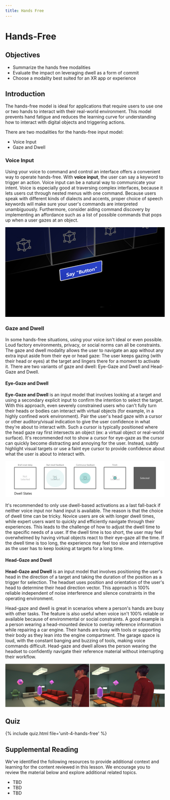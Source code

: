 ```yaml
---
title: Hands Free
---
```


# Hands-Free

## Objectives

- Summarize the hands free modalities
- Evaluate the impact on leveraging dwell as a form of commit
- Choose a modality best suited for an XR app or experience

## Introduction

The hands-free model is ideal for applications that require users to use one or two hands to interact with their real-world environment. This model prevents hand fatigue and reduces the learning curve for understanding how to interact with digital objects and triggering actions.

There are two modalities for the hands-free input model:

- Voice Input
- Gaze and Dwell

### Voice Input

Using your voice to command and control an interface offers a convenient way to operate hands-free. With **voice input**, the user can say a keyword to trigger an action. Voice input can be a natural way to communicate your intent. Voice is especially good at traversing complex interfaces, because it lets users cut through nested menus with one command. Because users speak with different kinds of dialects and accents, proper choice of speech keywords will make sure your user's commands are interpreted unambiguously. Furthermore, consider aiding command discovery by implementing an affordance such as a list of possible commands that pops up when a user gazes at an object.

![An application with voice-directed commands for the user](/assets/img/unit-4/voice-input.jpg)

### Gaze and Dwell

In some hands-free situations, using your voice isn't ideal or even possible. Loud factory environments, privacy, or social norms can all be constraints. The gaze and dwell modality allows the user to navigate an app without any extra input aside from their eye or head gaze: The user keeps gazing (with their head or eyes) at the target and lingers there for a moment to activate it. There are two variants of gaze and dwell: Eye-Gaze and Dwell and Head-Gaze and Dwell.

#### Eye-Gaze and Dwell

**Eye-Gaze and Dwell** is an input model that involves looking at a target and using a secondary explicit input to confirm the intention to select the target. With this approach, even severely constrained users who can't fully turn their heads or bodies can interact with virtual objects (for example, in a highly confined work environment). Pair the user's head gaze with a cursor or other auditory/visual indication to give the user confidence in what they're about to interact with. Such a cursor is typically positioned where the head gaze ray first intersects an object (ex: a virtual object or real-world surface). It's recommended not to show a cursor for eye-gaze as the cursor can quickly become distracting and annoying for the user. Instead, subtly highlight visual targets or use a faint eye cursor to provide confidence about what the user is about to interact with.

![Infographic showing different examples of dwell states](/assets/img/unit-4/eye-gaze-dwell-states.png)

It's recommended to only use dwell-based activations as a last fall-back if neither voice input nor hand input is available. The reason is that the choice of dwell time can be tricky. Novice users are ok with longer dwell times, while expert users want to quickly and efficiently navigate through their experiences. This leads to the challenge of how to adjust the dwell time to the specific needs of a user. If the dwell time is too short, the user may feel overwhelmed by having virtual objects react to their eye-gaze all the time. If the dwell time is too long, the experience may feel too slow and interruptive as the user has to keep looking at targets for a long time.

#### Head-Gaze and Dwell

**Head-Gaze and Dwell** is an input model that involves positioning the user's head in the direction of a target and taking the duration of the position as a trigger for selection. The headset uses position and orientation of the user's head to determine their head direction vector. This approach is 100% reliable independent of noise interference and silence constraints in the operating environment.

Head-gaze and dwell is great in scenarios where a person's hands are busy with other tasks. The feature is also useful when voice isn't 100% reliable or available because of environmental or social constraints. A good example is a person wearing a head-mounted device to overlay reference information while repairing a car engine. Their hands are busy with tools or supporting their body as they lean into the engine compartment. The garage space is loud, with the constant banging and buzzing of tools, making voice commands difficult. Head-gaze and dwell allows the person wearing the headset to confidently navigate their reference material without interrupting their workflow.

![An example of a person wearing a headset device, using head-gaze to look select between different objects](/assets/img/unit-4/head-gaze-1.png)

## Quiz

{% include quiz.html file='unit-4-hands-free' %}

## Supplemental Reading

We've identified the following resources to provide additional context and learning for the content reviewed in this lesson. We encourage you to review the material below and explore additional related topics.

- TBD
- TBD
- TBD